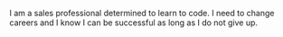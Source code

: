 I am a sales professional determined to learn to code. I need to change careers and I know I can be successful as long as I do not give up. 
